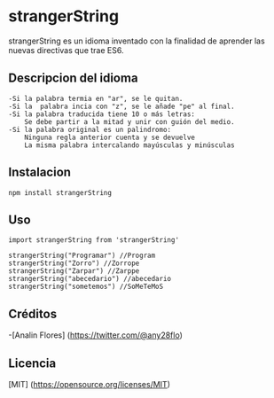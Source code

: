   # strangerString

  strangerString es un idioma inventado con la finalidad de aprender
  las nuevas directivas que trae ES6.

  ## Descripcion del idioma
    -Si la palabra termia en "ar", se le quitan.
    -Si la  palabra incia con "z", se le añade "pe" al final.
    -Si la palabra traducida tiene 10 o más letras:
        Se debe partir a la mitad y unir con guión del medio.
    -Si la palabra original es un palindromo:
        Ninguna regla anterior cuenta y se devuelve
        La misma palabra intercalando mayúsculas y minúsculas

  ## Instalacion
  ```
  npm install strangerString
  ```
  ## Uso
  ```
  import strangerString from 'strangerString'

  strangerString("Programar") //Program
  strangerString("Zorro") //Zorrope
  strangerString("Zarpar") //Zarppe
  strangerString("abecedario") //abecedario
  strangerString("sometemos") //SoMeTeMoS
  ```
  ## Créditos
  -[Analin Flores] (https://twitter.com/@any28flo)

  ## Licencia
  [MIT] (https://opensource.org/licenses/MIT)
